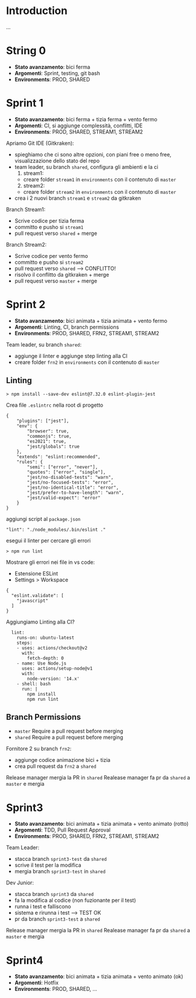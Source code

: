 # Introduction 
...

# String 0
- **Stato avanzamento**: bici ferma
- **Argomenti**: Sprint, testing, git bash
- **Environments**: PROD, SHARED

# Sprint 1
- **Stato avanzamento**: bici ferma + tizia ferma + vento fermo
- **Argomenti**: CI, si aggiunge complessità, conflitti, IDE
- **Environments**: PROD, SHARED, STREAM1, STREAM2

Apriamo Git IDE (Gitkraken):
- spieghiamo che ci sono altre opzioni, con piani free o meno free, visualizzazione dello stato del repo
- team leader, su branch `shared`, configura gli ambienti e la ci
  1. stream1:
    - creare folder `stream1` in `environments` con il contenuto di `master`
  2. stream2:
    - creare folder `stream2` in `environments` con il contenuto di `master`
- crea i 2 nuovi branch `stream1` e `stream2` da gitkraken

Branch Stream1:
- Scrive codice per tizia ferma
- committo e pusho si `stream1`
- pull request verso `shared` + merge

Branch Stream2:
- Scrive codice per vento fermo
- committo e pusho si `stream2`
- pull request verso `shared` --> CONFLITTO!
- risolvo il conflitto da gitkraken + merge
- pull request verso `master` + merge


# Sprint 2
- **Stato avanzamento**: bici animata + tizia animata + vento fermo
- **Argomenti**: Linting, CI, branch permissions
- **Environments**: PROD, SHARED, FRN2, STREAM1, STREAM2

Team leader, su branch `shared`:
  - aggiunge il linter e aggiunge step linting alla CI
  - creare folder `frn2` in `environments` con il contenuto di `master`

## Linting
```
> npm install --save-dev eslint@7.32.0 eslint-plugin-jest
```

Crea file `.eslintrc` nella root di progetto
```
{
    "plugins": ["jest"],
    "env": {
        "browser": true,
        "commonjs": true,
        "es2021": true,
        "jest/globals": true
    },
    "extends": "eslint:recommended",
    "rules": {
        "semi": ["error", "never"],
        "quotes": ["error", "single"],
        "jest/no-disabled-tests": "warn",
        "jest/no-focused-tests": "error",
        "jest/no-identical-title": "error",
        "jest/prefer-to-have-length": "warn",
        "jest/valid-expect": "error"
    }
}
```

aggiungi script al `package.json`
```
"lint": "./node_modules/.bin/eslint ."
```

esegui il linter per cercare gli errori
```
> npm run lint
```

Mostrare gli errori nei file in vs code:
- Estensione ESLint
- Settings > Workspace
```
{
  "eslint.validate": [
    "javascript"
  ]
}
```

Aggiungiamo Linting alla CI?
```
  lint:
    runs-on: ubuntu-latest
    steps:
    - uses: actions/checkout@v2
      with:
        fetch-depth: 0
    - name: Use Node.js
      uses: actions/setup-node@v1
      with:
        node-version: '14.x'
    - shell: bash
      run: |
        npm install
        npm run lint
```

## Branch Permissions
- `master` Require a pull request before merging
- `shared` Require a pull request before merging

Fornitore 2 su branch `frn2`:
- aggiunge codice animazione bici + tizia
- crea pull request da `frn2` a `shared`

Release manager mergia la PR in `shared`
Realease manager fa pr da `shared` a `master` e mergia

# Sprint3
- **Stato avanzamento**: bici animata + tizia animata + vento animato (rotto)
- **Argomenti**: TDD, Pull Request Approval
- **Environments**: PROD, SHARED, FRN2, STREAM1, STREAM2

Team Leader:
- stacca branch `sprint3-test` da `shared`
- scrive il test per la modifica
- mergia branch `sprint3-test` in `shared`

Dev Junior:
- stacca branch `sprint3` da `shared`
- fa la modifica al codice (non fuzionante per il test)
- runna i test e falliscono
- sistema e rirunna i test --> TEST OK
- pr da branch `sprint3-test` a `shared`

Release manager mergia la PR in `shared`
Realease manager fa pr da `shared` a `master` e mergia

# Sprint4
- **Stato avanzamento**: bici animata + tizia animata + vento animato (ok)
- **Argomenti**: Hotfix
- **Environments**: PROD, SHARED, ...